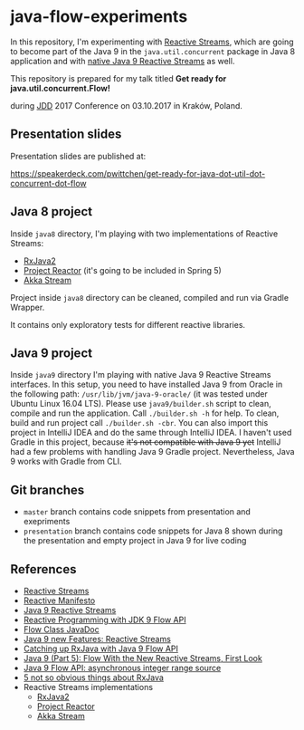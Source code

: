 # java-flow-experiments
In this repository, I'm experimenting with [Reactive Streams](http://www.reactive-streams.org), which are going to become part of the Java 9 in the `java.util.concurrent` package in Java 8 application and with [native Java 9 Reactive Streams](http://download.java.net/java/jdk9/docs/api/java/util/concurrent/Flow.html) as well.

This repository is prepared for my talk titled **Get ready for java.util.concurrent.Flow!** 

during [JDD](http://jdd.org.pl) 2017 Conference on 03.10.2017 in Kraków, Poland.

Presentation slides
-------------------

Presentation slides are published at:

https://speakerdeck.com/pwittchen/get-ready-for-java-dot-util-dot-concurrent-dot-flow

Java 8 project
--------------

Inside `java8` directory, I'm playing with two implementations of Reactive Streams:
- [RxJava2](https://github.com/ReactiveX/RxJava)
- [Project Reactor](https://projectreactor.io/) (it's going to be included in Spring 5)
- [Akka Stream](https://github.com/akka/akka/tree/master/akka-stream)

Project inside `java8` directory can be cleaned, compiled and run via Gradle Wrapper.

It contains only exploratory tests for different reactive libraries.

Java 9 project
--------------

Inside `java9` directory I'm playing with native Java 9 Reactive Streams interfaces.
In this setup, you need to have installed Java 9 from Oracle in the following path: `/usr/lib/jvm/java-9-oracle/` (it was tested under Ubuntu Linux 16.04 LTS). Please use `java9/builder.sh` script to clean, compile and run the application. Call `./builder.sh -h` for help. To clean, build and run project call `./builder.sh -cbr`. You can also import this project in IntelliJ IDEA and do the same through IntelliJ IDEA. I haven't used Gradle in this project, because ~~it's not compatible with Java 9 yet~~ IntelliJ had a few problems with handling Java 9 Gradle project. Nevertheless, Java 9 works with Gradle from CLI.

Git branches
------------
- `master` branch contains code snippets from presentation and exepriments
- `presentation` branch contains code snippets for Java 8 shown during the presentation and empty project in Java 9 for live coding

References
----------
- [Reactive Streams](http://www.reactive-streams.org/)
- [Reactive Manifesto](https://www.reactivemanifesto.org/)
- [Java 9 Reactive Streams](http://www.baeldung.com/java-9-reactive-streams)
- [Reactive Programming with JDK 9 Flow API](https://community.oracle.com/docs/DOC-1006738)
- [Flow Class JavaDoc](http://gee.cs.oswego.edu/dl/jsr166/dist/docs/java/util/concurrent/Flow.html)
- [Java 9 new Features: Reactive Streams](https://aboullaite.me/java-9-new-features-reactive-streams/)
- [Catching up RxJava with Java 9 Flow API](https://medium.com/@teachpendant/catching-up-rxjava-with-java-9-flow-api-b2e19ec40270)
- [Java 9 (Part 5): Flow With the New Reactive Streams, First Look](https://dzone.com/articles/java-9-tutorial-flow-with-the-new-reactive-streams)
- [Java 9 Flow API: asynchronous integer range source](http://akarnokd.blogspot.com/2017/03/java-9-flow-api-asynchronous-integer.html)
- [5 not so obvious things about RxJava](https://medium.com/@jagsaund/5-not-so-obvious-things-about-rxjava-c388bd19efbc)
- Reactive Streams implementations
  - [RxJava2](https://github.com/ReactiveX/RxJava)
  - [Project Reactor](https://projectreactor.io/)
  - [Akka Stream](https://github.com/akka/akka/tree/master/akka-stream)
